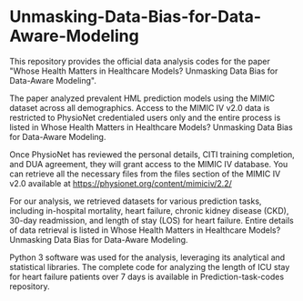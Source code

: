 # Unmasking-Data-Bias-for-Data-Aware-Modeling

This repository provides the official data analysis codes for the paper "Whose Health Matters in Healthcare Models? Unmasking Data Bias for Data-Aware Modeling".

The paper analyzed prevalent HML prediction models using the MIMIC dataset across all demographics. Access to the MIMIC IV v2.0 data  is restricted to PhysioNet credentialed users only and the entire process is listed in Whose Health Matters in Healthcare Models? Unmasking Data Bias for Data-Aware Modeling. 

Once PhysioNet has reviewed the personal details, CITI training completion, and DUA agreement, they will grant access to the MIMIC IV database. You can retrieve all the necessary files from the files section of the MIMIC IV v2.0 available at https://physionet.org/content/mimiciv/2.2/ 

For our analysis, we retrieved datasets for various prediction tasks, including in-hospital mortality, heart failure, chronic kidney disease (CKD), 30-day readmission, and length of stay (LOS) for heart failure. Entire details of data retrieval is listed in Whose Health Matters in Healthcare Models? Unmasking Data Bias for Data-Aware Modeling.

Python 3 software was used for the analysis, leveraging its analytical and statistical libraries. The complete code for analyzing the length of ICU stay for heart failure patients over 7 days is available in Prediction-task-codes repository.




